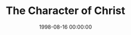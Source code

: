 ---
layout: series
series: "The Character of Christ"
permalink: "/the-character-of-christ/"
title: "The Character of Christ"
date: 1998-08-16 00:00:00
endDate: 1998-09-06 00:00:00
description: "Who was Jesus? What was he like? We take a closer look at His character qualities. "
src: "http://s3.amazonaws.com/crossroads-media/images/legacy/content/GenericCrnerSign.jpg"
---